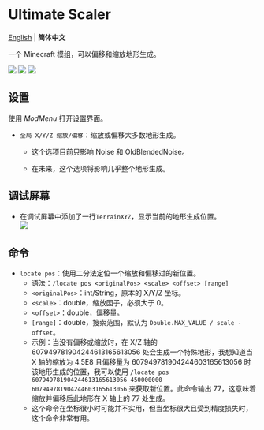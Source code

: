 # Ultimate Scaler
[English](README.md) | **简体中文**

一个 Minecraft 模组，可以偏移和缩放地形生成。

[![](https://z3.ax1x.com/2021/08/02/fpgDCq.png)](https://www.curseforge.com/minecraft/mc-mods/fabric-api) [![](https://z3.ax1x.com/2021/08/02/fpgr80.png)](https://www.curseforge.com/minecraft/mc-mods/cloth-config)
![](https://s21.ax1x.com/2025/05/16/pEjzmLT.png)
## 设置

使用 _ModMenu_ 打开设置界面。

* `全局 X/Y/Z 缩放/偏移`：缩放或偏移大多数地形生成。

    * 这个选项目前只影响 Noise 和 OldBlendedNoise。  

    * 在未来，这个选项将影响几乎整个地形生成。  

## 调试屏幕

* 在调试屏幕中添加了一行`TerrainXYZ`，显示当前的地形生成位置。  
![](https://s21.ax1x.com/2025/05/05/pEq1jsg.png)

## 命令

* `locate pos`：使用二分法定位一个缩放和偏移过的新位置。  
    * 语法：`/locate pos <originalPos> <scale> <offset> [range]`  
    * `<originalPos>`：int/String，原本的 X/Y/Z 坐标。
    * `<scale>`：double，缩放因子，必须大于 0。
    * `<offset>`：double，偏移量。
    * `[range]`：double，搜索范围，默认为 `Double.MAX_VALUE / scale - offset`。
    * 示例：当没有偏移或缩放时，在 X/Z 轴的 607949781904244613165613056 处会生成一个特殊地形，我想知道当 X 轴的缩放为 4.5E8 且偏移量为 607949781904244603165613056 时该地形生成的位置，我可以使用 `/locate pos 607949781904244613165613056 450000000 607949781904244603165613056` 来获取新位置。此命令输出 77，这意味着缩放并偏移后此地形在 X 轴上的 77 处生成。
    * 这个命令在坐标很小时可能并不实用，但当坐标很大且受到精度损失时，这个命令非常有用。